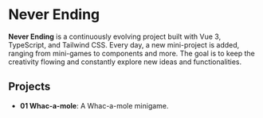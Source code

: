 # Never Ending

**Never Ending** is a continuously evolving project built with Vue 3, TypeScript, and Tailwind CSS. Every day, a new mini-project is added, ranging from mini-games to components and more. The goal is to keep the creativity flowing and constantly explore new ideas and functionalities.

## Projects

- **01 Whac-a-mole**: A Whac-a-mole minigame.
